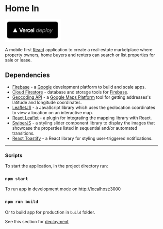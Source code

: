 # Home In

[![vercel logo](/src/assets/images/vercel-btn.png)](https://home-in.vercel.app)

A mobile first [React](https://reactjs.org/docs/getting-started.html) application to create a real-estate marketplace where property owners, home buyers and renters can search or list properties for sale or lease.

## Dependencies

- [Firebase](https://firebase.google.com/) - a [Google](https://firebase.google.com/) development platform to build and scale apps.
- [Cloud Firestore](https://firebase.google.com/docs/firestore) - database and storage tools for [Firebase](https://firebase.google.com/).
- [Geocoding API](https://developers.google.com/maps/documentation/geocoding/) - a [Google Maps Platform](https://mapsplatform.google.com/) tool for getting addresses's latitude and longitude coordinates.
- [LeafletJS](https://leafletjs.com/index.html) - a JavaScript library which uses the geolocation coordinates to view a location on an interactive map.
- [React Leaflet](https://react-leaflet.js.org/) - a plugin for integrating the mapping library with React.
- [SwiperJS](https://swiperjs.com/react) - a styling slider component library to display the images that showcase the properties listed in sequential and/or automated transitions.
- [React Toastify](https://fkhadra.github.io/react-toastify/installation/) - a React library for styling user-triggered notifications.

---

### Scripts

To start the application, in the project directory run:

### `npm start`

To run app in development mode on [http://localhost:3000](http://localhost:3000)

### `npm run build`

Or to build app for production in `build` folder.

See this section for [deployment](https://facebook.github.io/create-react-app/docs/deployment)
